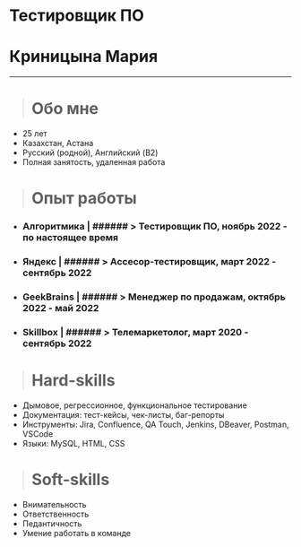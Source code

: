 # Тестировщик ПО 
# Криницына Мария
---
># Обо мне

+ 25 лет
+ Казахстан, Астана
+ Русский (родной), Английский (B2)
+ Полная занятость, удаленная работа

># Опыт работы

- ### Алгоритмика | ###### > Тестировщик ПО, ноябрь 2022 - по настоящее время
- ### Яндекс | ###### > Ассесор-тестировщик, март 2022 - сентябрь 2022
- ### GeekBrains | ###### > Менеджер по продажам, октябрь 2022 - май 2022
- ### Skillbox | ###### > Телемаркетолог, март 2020 - сентябрь 2022

># Hard-skills

+ Дымовое, регрессионное, функциональное тестирование
+ Документация: тест-кейсы, чек-листы, баг-репорты
+ Инструменты: Jira, Confluence, QA Touch, Jenkins, DBeaver, Postman, VSCode
+ Языки: MySQL, HTML, CSS

># Soft-skills

+ Внимательность
+ Ответственность
+ Педантичность
+ Умение работать в команде
